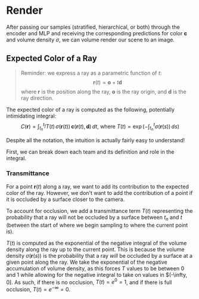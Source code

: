 # Render
After passing our samples (stratified, hierarchical, or both) through the encoder and MLP and receiving the corresponding predictions for color $\mathbf{c}$ and volume density $\sigma$, we can volume render our scene to an image.

## Expected Color of a Ray
> Reminder: we express a ray as a parametric function of $t$:
> $$ \mathbf{r}(t) = \mathbf{o} + t\mathbf{d} $$
> where $\mathbf{r}$ is the position along the ray, $\mathbf{o}$ is the ray origin, and $\mathbf{d}$ is the ray direction.

The expected color of a ray is computed as the following, potentially intimidating integral:
$$ C(\mathbf{r}) = \int_{t_n}^{t_f} T(t)\,\sigma(\mathbf{r}(t))\,\mathbf{c}(\mathbf{r}(t), \mathbf{d})\, dt\text{, where }T(t) = \exp\left(-\int_{t_n}^t\sigma(\mathbf{r}(s))\,ds\right)$$

Despite all the notation, the intuition is actually fairly easy to understand!

First, we can break down each team and its definition and role in the integral.

### Transmittance
For a point $\mathbf{r}(t)$ along a ray, we want to add its contribution to the expected color of the ray. However, we don't want to add the contribution of a point if it is occluded by a surface closer to the camera.

To account for occlusion, we add a transmittance term $T(t)$ representing the probability that a ray will not be occluded by a surface between $t_n$ and $t$ (between the start of where we begin sampling to where the current point is).

$T(t)$ is computed as the exponential of the negative integral of the volume density along the ray up to the current point. This is because the volume density $\sigma(\mathbf{r}(s))$ is the probability that a ray *will* be occluded by a surface at a given point along the ray. We take the exponential of the negative accumulation of volume density, as this forces $T$ values to be between 0 and 1 while allowing for the negative integral to take on values in $(-\infty, 0]. As such, if there is no occlusion, $T(t) = e^{0} = 1$, and if there is full occlusion, $T(t) = e^{-\infty} = 0$.